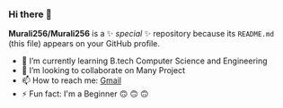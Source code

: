 ### Hi there 👋


**Murali256/Murali256** is a ✨ _special_ ✨ repository because its `README.md` (this file) appears on your GitHub profile.
- 🌱 I’m currently learning B.tech Computer Science and Engineering
- 👯 I’m looking to collaborate on Many Project
- 📫 How to reach me: [Gmail](ogiralamuralikrishna@gmail.com)
- ⚡ Fun fact: I'm a Beginner :upside_down_face: :upside_down_face: :upside_down_face:


